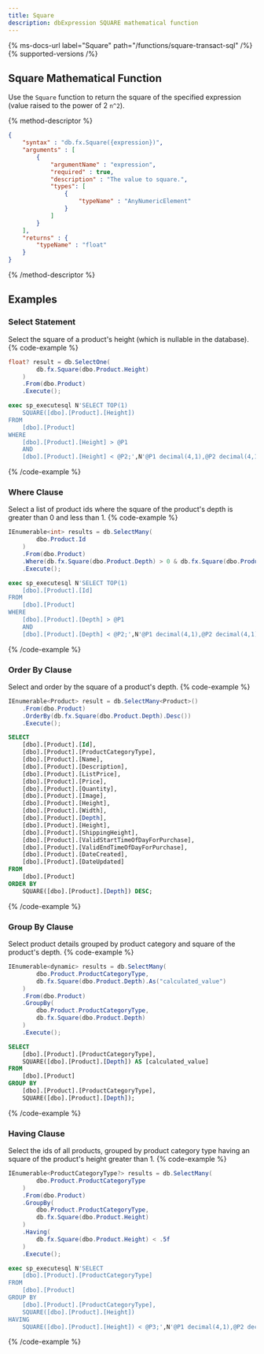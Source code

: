 ```yaml
---
title: Square
description: dbExpression SQUARE mathematical function
---
```


{% ms-docs-url label="Square" path="/functions/square-transact-sql" /%}
{% supported-versions /%}

## Square Mathematical Function

Use the `Square` function to return the square of the specified expression (value raised to the power of 2 `n^2`).

{% method-descriptor %}
```json
{
    "syntax" : "db.fx.Square({expression})",
    "arguments" : [
        {
            "argumentName" : "expression",
            "required" : true, 
			"description" : "The value to square.",
            "types": [
                { 
                    "typeName" : "AnyNumericElement"
                }
            ]
        }
    ],
	"returns" : {
		"typeName" : "float"
	}
}
```
{% /method-descriptor %}

## Examples
### Select Statement
Select the square of a product's height (which is nullable in the database).
{% code-example %}
```csharp
float? result = db.SelectOne(
        db.fx.Square(dbo.Product.Height)
    )
    .From(dbo.Product)
    .Execute();
```
```sql
exec sp_executesql N'SELECT TOP(1)
	SQUARE([dbo].[Product].[Height])
FROM
	[dbo].[Product]
WHERE
	[dbo].[Product].[Height] > @P1
	AND
	[dbo].[Product].[Height] < @P2;',N'@P1 decimal(4,1),@P2 decimal(4,1)',@P1=0.0,@P2=1.0
```
{% /code-example %}

### Where Clause
Select a list of product ids where the square of the product's depth is greater than 0 and less than 1.
{% code-example %}
```csharp
IEnumerable<int> results = db.SelectMany(
        dbo.Product.Id
    )
    .From(dbo.Product)
    .Where(db.fx.Square(dbo.Product.Depth) > 0 & db.fx.Square(dbo.Product.Depth) < 1)
    .Execute();
```
```sql
exec sp_executesql N'SELECT TOP(1)
	[dbo].[Product].[Id]
FROM
	[dbo].[Product]
WHERE
	[dbo].[Product].[Depth] > @P1
	AND
	[dbo].[Product].[Depth] < @P2;',N'@P1 decimal(4,1),@P2 decimal(4,1)',@P1=0.0,@P2=1.0
```
{% /code-example %}

### Order By Clause
Select and order by the square of a product's depth.
{% code-example %}
```csharp
IEnumerable<Product> result = db.SelectMany<Product>()
    .From(dbo.Product)
    .OrderBy(db.fx.Square(dbo.Product.Depth).Desc())
    .Execute();
```
```sql
SELECT
	[dbo].[Product].[Id],
	[dbo].[Product].[ProductCategoryType],
	[dbo].[Product].[Name],
	[dbo].[Product].[Description],
	[dbo].[Product].[ListPrice],
	[dbo].[Product].[Price],
	[dbo].[Product].[Quantity],
	[dbo].[Product].[Image],
	[dbo].[Product].[Height],
	[dbo].[Product].[Width],
	[dbo].[Product].[Depth],
	[dbo].[Product].[Height],
	[dbo].[Product].[ShippingHeight],
	[dbo].[Product].[ValidStartTimeOfDayForPurchase],
	[dbo].[Product].[ValidEndTimeOfDayForPurchase],
	[dbo].[Product].[DateCreated],
	[dbo].[Product].[DateUpdated]
FROM
	[dbo].[Product]
ORDER BY
	SQUARE([dbo].[Product].[Depth]) DESC;
```
{% /code-example %}

### Group By Clause
Select product details grouped by product
category and square of the product's depth.
{% code-example %}
```csharp
IEnumerable<dynamic> results = db.SelectMany(
        dbo.Product.ProductCategoryType,
        db.fx.Square(dbo.Product.Depth).As("calculated_value")
    )
    .From(dbo.Product)
    .GroupBy(
        dbo.Product.ProductCategoryType,
        db.fx.Square(dbo.Product.Depth)
    )
    .Execute();
```
```sql
SELECT
	[dbo].[Product].[ProductCategoryType],
	SQUARE([dbo].[Product].[Depth]) AS [calculated_value]
FROM
	[dbo].[Product]
GROUP BY
	[dbo].[Product].[ProductCategoryType],
	SQUARE([dbo].[Product].[Depth]);
```
{% /code-example %}

### Having Clause
Select the ids of all products, grouped by product
category type having an square of the product's height greater than 1.
{% code-example %}
```csharp
IEnumerable<ProductCategoryType?> results = db.SelectMany(
        dbo.Product.ProductCategoryType
    )
    .From(dbo.Product)
    .GroupBy(
        dbo.Product.ProductCategoryType,
        db.fx.Square(dbo.Product.Height)
    )
    .Having(
        db.fx.Square(dbo.Product.Height) < .5f
    )
    .Execute();
```
```sql
exec sp_executesql N'SELECT
	[dbo].[Product].[ProductCategoryType]
FROM
	[dbo].[Product]
GROUP BY
	[dbo].[Product].[ProductCategoryType],
	SQUARE([dbo].[Product].[Height])
HAVING
	SQUARE([dbo].[Product].[Height]) < @P3;',N'@P1 decimal(4,1),@P2 decimal(4,1),@P3 real',@P1=0.0,@P2=1.0,@P3=0.5
```
{% /code-example %}
